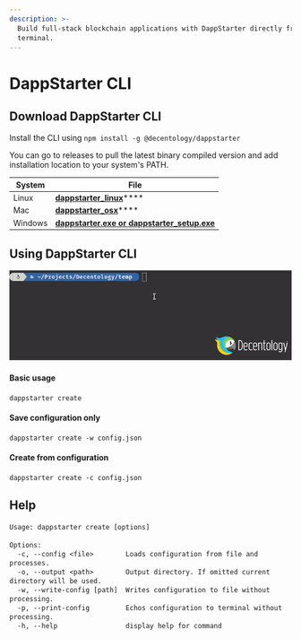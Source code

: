 ```yaml
---
description: >-
  Build full-stack blockchain applications with DappStarter directly from your
  terminal.
---
```


# DappStarter CLI

## Download DappStarter CLI

Install the CLI using `npm install -g @decentology/dappstarter`&#x20;

You can go to releases to pull the latest binary compiled version and add installation location to your system's PATH.

| System  | File                                                                                                               |
| ------- | ------------------------------------------------------------------------------------------------------------------ |
| Linux   | [**dappstarter\_linux**](https://github.com/trycrypto/dappstarter-cli/releases)****                                |
| Mac     | [**dappstarter\_osx**](https://github.com/trycrypto/dappstarter-cli/releases)****                                  |
| Windows | ****[**dappstarter.exe** or **dappstarter\_setup.exe**](https://github.com/trycrypto/dappstarter-cli/releases)**** |

## Using DappStarter CLI

![](../.gitbook/assets/DSCLI.gif)

#### Basic usage

```
dappstarter create
```

#### Save configuration only

```
dappstarter create -w config.json
```

#### Create from configuration

```
dappstarter create -c config.json
```

## Help

```
Usage: dappstarter create [options]

Options:
  -c, --config <file>        Loads configuration from file and processes.
  -o, --output <path>        Output directory. If omitted current directory will be used.
  -w, --write-config [path]  Writes configuration to file without processing.
  -p, --print-config         Echos configuration to terminal without processing.
  -h, --help                 display help for command
```
